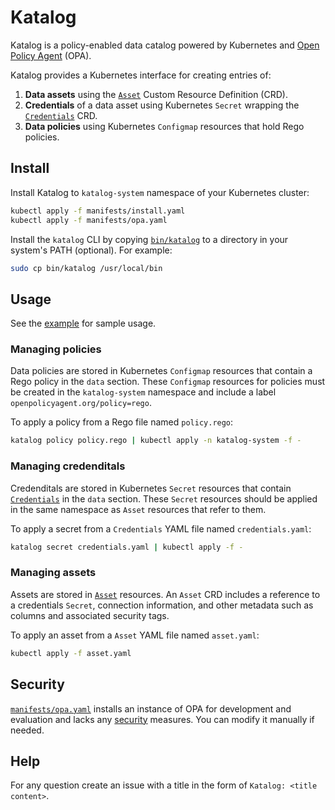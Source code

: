 # Katalog

Katalog is a policy-enabled data catalog powered by Kubernetes and [Open Policy Agent](https://www.openpolicyagent.org/) (OPA).

Katalog provides a Kubernetes interface for creating entries of:

1. **Data assets** using the [`Asset`](docs/README.md#asset) Custom Resource Definition (CRD).
1. **Credentials** of a data asset using Kubernetes `Secret` wrapping the [`Credentials`](docs/README.md#credentials) CRD.
1. **Data policies** using Kubernetes `Configmap` resources that hold Rego policies.

## Install

Install Katalog to `katalog-system` namespace of your Kubernetes cluster:

```bash
kubectl apply -f manifests/install.yaml
kubectl apply -f manifests/opa.yaml
```

Install the `katalog` CLI by copying [`bin/katalog`](bin/katalog) to a directory in your system's PATH (optional). For example:
```bash
sudo cp bin/katalog /usr/local/bin
```

## Usage

See the [example](example/README.md) for sample usage. 


### Managing policies

Data policies are stored in Kubernetes `Configmap` resources that contain a Rego policy in the `data` section. These `Configmap` resources for policies must be created in the `katalog-system` namespace and include a label `openpolicyagent.org/policy=rego`.


To apply a policy from a Rego file named `policy.rego`:

```bash
katalog policy policy.rego | kubectl apply -n katalog-system -f -
``` 

### Managing credenditals

Credenditals are stored in Kubernetes `Secret` resources that contain [`Credentials`](docs/README.md#credentials) in the `data` section. These `Secret` resources should be applied in the same namespace as `Asset` resources that refer to them.


To apply a secret from a `Credentials` YAML file named `credentials.yaml`:

```bash
katalog secret credentials.yaml | kubectl apply -f -
```

### Managing assets

Assets are stored in [`Asset`](docs/README.md#asset) resources. An `Asset` CRD includes a reference to a credentials `Secret`, connection information, and other metadata such as columns and associated security tags.

To apply an asset from a `Asset` YAML file named `asset.yaml`:

```bash
kubectl apply -f asset.yaml
```

## Security 

[`manifests/opa.yaml`](manifests/opa.yaml) installs an instance of OPA for development and evaluation and lacks any [security](https://www.openpolicyagent.org/docs/latest/security/) measures. You can modify it manually if needed.

## Help

For any question create an issue with a title in the form of `Katalog: <title content>`.
